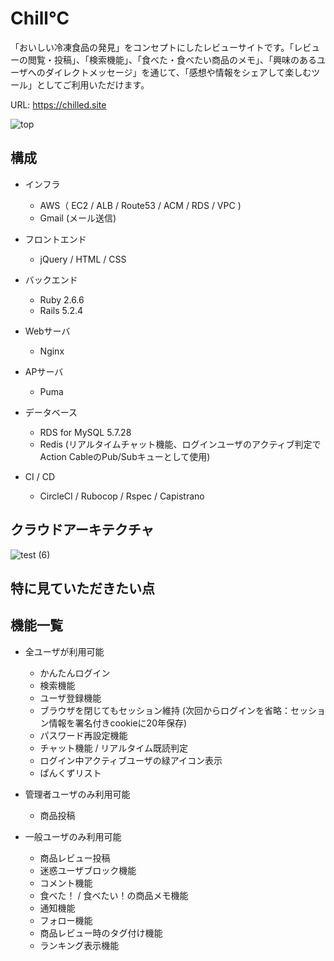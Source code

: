 # Chill℃

「おいしい冷凍食品の発見」をコンセプトにしたレビューサイトです。「レビューの閲覧・投稿」、「検索機能」、「食べた・食べたい商品のメモ」、「興味のあるユーザへのダイレクトメッセージ」を通じて、「感想や情報をシェアして楽しむツール」としてご利用いただけます。

URL: https://chilled.site

![top](https://user-images.githubusercontent.com/63604398/90354588-b7ab8e80-e084-11ea-82ed-f53e6e0b606f.png)

## 構成

* インフラ
  * AWS（ EC2 / ALB / Route53 / ACM / RDS / VPC )
  * Gmail (メール送信)

* フロントエンド
  * jQuery / HTML / CSS
  
* バックエンド
  * Ruby 2.6.6
  * Rails 5.2.4
  
* Webサーバ
  * Nginx

* APサーバ
  * Puma
 
* データベース
  * RDS for MySQL 5.7.28
  * Redis (リアルタイムチャット機能、ログインユーザのアクティブ判定でAction CableのPub/Subキューとして使用)
  
* CI / CD
  * CircleCI / Rubocop / Rspec / Capistrano 
  
## クラウドアーキテクチャ
![test (6)](https://user-images.githubusercontent.com/63604398/90353369-f93a3a80-e080-11ea-8f25-fa5e72ea69e0.png)


## 特に見ていただきたい点

## 機能一覧
* 全ユーザが利用可能
  * かんたんログイン
  * 検索機能
  * ユーザ登録機能
  * ブラウザを閉じてもセッション維持 (次回からログインを省略：セッション情報を署名付きcookieに20年保存)
  * パスワード再設定機能
  * チャット機能 / リアルタイム既読判定
  * ログイン中アクティブユーザの緑アイコン表示
  * ぱんくずリスト
 
* 管理者ユーザのみ利用可能
  * 商品投稿 
 
* 一般ユーザのみ利用可能
  * 商品レビュー投稿 
  * 迷惑ユーザブロック機能 
  * コメント機能
  * 食べた！ / 食べたい！の商品メモ機能 
  * 通知機能 
  * フォロー機能 
  * 商品レビュー時のタグ付け機能
  * ランキング表示機能 



